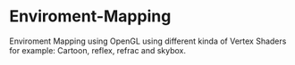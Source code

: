 # Enviroment-Mapping
Enviroment Mapping using OpenGL using different kinda of Vertex Shaders for example: Cartoon, reflex, refrac and skybox.
